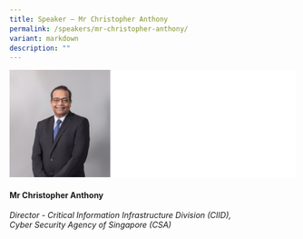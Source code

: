 ```yaml
---
title: Speaker – Mr Christopher Anthony
permalink: /speakers/mr-christopher-anthony/
variant: markdown
description: ""
---
```


![](/images/2024%20speakers/Mr__Christopher_Anthony.png)
#### **Mr Christopher Anthony**

*Director - Critical Information Infrastructure Division (CIID), <br> Cyber Security Agency of Singapore (CSA)*